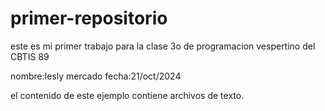 # primer-repositorio
este es mi primer trabajo para la clase 3o de programacion vespertino del CBTIS 89

nombre:lesly mercado fecha:21/oct/2024

el contenido de este ejemplo contiene archivos de texto.
